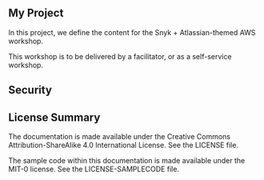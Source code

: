 ## My Project

In this project, we define the content for the Snyk + Atlassian-themed AWS workshop.  

This workshop is to be delivered by a facilitator, or as a self-service workshop.

## Security

## License Summary

The documentation is made available under the Creative Commons Attribution-ShareAlike 4.0 International License. See the LICENSE file.

The sample code within this documentation is made available under the MIT-0 license. See the LICENSE-SAMPLECODE file.
